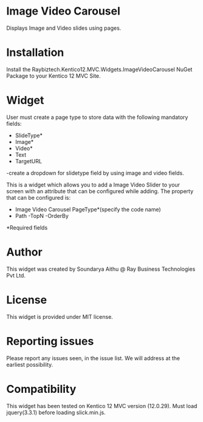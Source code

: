 # Image Video Carousel

Displays Image and Video slides using pages.

# Installation

Install the Raybiztech.Kentico12.MVC.Widgets.ImageVideoCarousel NuGet Package to your Kentico 12 MVC Site.

# Widget

User must create a page type to store data with the following mandatory fields:

- SlideType*
- Image*
- Video*
- Text
- TargetURL

-create a dropdown for slidetype field by using image and video fields.

This is a widget which allows you to add a Image Video Slider to your screen with an attribute that can be configured while adding. The property that can be configured is:

- Image Video Carousel PageType*(specify the code name)
- Path
-TopN
-OrderBy

*Required fields

# Author

This widget was created by Soundarya Aithu @ Ray Business Technologies Pvt Ltd.

# License

This widget is provided under MIT license.

# Reporting issues

Please report any issues seen, in the issue list. We will address at the earliest possibility.

# Compatibility

This widget has been tested on Kentico 12 MVC version (12.0.29). 
Must load jquery(3.3.1) before loading slick.min.js.
